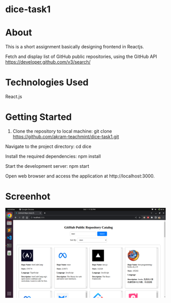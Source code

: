 # dice-task1

# About
This is a short assignment basically designing frontend in Reactjs.

Fetch and display list of GitHub public repositories,
using the GitHub API
 https://developer.github.com/v3/search/

# Technologies Used
React.js


# Getting Started
1. Clone the repository to local machine:
git clone https://github.com/akram-teachmint/dice-task1.git

Navigate to the project directory:
cd dice

Install the required dependencies:
npm install

Start the development server:
npm start

Open web browser and access the application at http://localhost:3000.

# Screenhot
![Screenshot](screenshot.png)